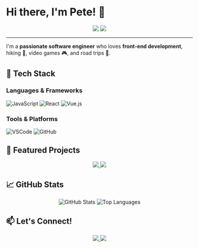 # Hi there, I'm Pete! 👋

<div align="center">
    <img src="https://img.shields.io/badge/Frontend-Developer-blue?style=for-the-badge&logo=appveyor" />
    <img src="https://img.shields.io/badge/UI%2FUX-Designer-orange?style=for-the-badge&logo=adobe" />
</div>

---

I'm a **passionate software engineer** who loves **front-end development**, hiking 🥾, video games 🎮, and road trips 🚗.

## 🌟 Tech Stack

### Languages & Frameworks
![JavaScript](https://img.shields.io/badge/-JavaScript-F7DF1E?logo=javascript&logoColor=white&style=flat-square)
![React](https://img.shields.io/badge/-React-61DAFB?logo=react&logoColor=white&style=flat-square)
![Vue.js](https://img.shields.io/badge/-Vue.js-4FC08D?logo=vue.js&logoColor=white&style=flat-square)

### Tools & Platforms
![VSCode](https://img.shields.io/badge/-VSCode-007ACC?logo=visual-studio-code&logoColor=white&style=flat-square)
![GitHub](https://img.shields.io/badge/-GitHub-181717?logo=github&logoColor=white&style=flat-square)

## 🚀 Featured Projects

<div align="center">
    <a href="https://github.com/cdcent/TemplatePackage">
        <img src="https://img.shields.io/static/v1?label=Project&message=CDC.gov Templates&color=blue&style=for-the-badge&logo=github">
    </a>
    <a href="https://github.com/cdcent/WCMS">
        <img src="https://img.shields.io/static/v1?label=Project&message=CDC.gov WCMS&color=red&style=for-the-badge&logo=github">
    </a>
</div>

## 📈 GitHub Stats

<p align="center">
  <img src="https://github-readme-stats.vercel.app/api?username=peterbenoit&show_icons=true&theme=tokyonight" alt="GitHub Stats" />
  <img src="https://github-readme-stats.vercel.app/api/top-langs/?username=peterbenoit&layout=compact&theme=tokyonight" alt="Top Languages" />
</p>

## 📫 Let's Connect!

<p align="center">
  <a href="https://www.linkedin.com/in/peterbenoit">
    <img src="https://img.shields.io/badge/-LinkedIn-0A66C2?logo=linkedin&logoColor=white&style=for-the-badge">
  </a>
  <a href="https://codepen.io/peterbenoit">
    <img src="https://img.shields.io/badge/-CodePen-000000?logo=codepen&logoColor=white&style=for-the-badge">
  </a>
</p>
